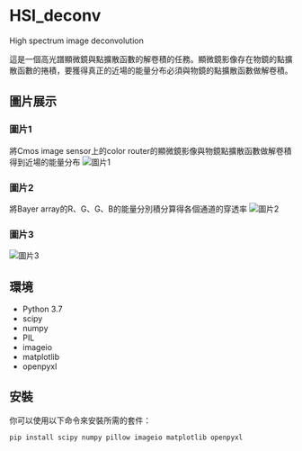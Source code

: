 # HSI_deconv
High spectrum image deconvolution

這是一個高光譜顯微鏡與點擴散函數的解卷積的任務。顯微鏡影像存在物鏡的點擴散函數的捲積，要獲得真正的近場的能量分布必須與物鏡的點擴散函數做解卷積。

## 圖片展示

### 圖片1
將Cmos image sensor上的color router的顯微鏡影像與物鏡點擴散函數做解卷積得到近場的能量分布
![圖片1](HSI_deconv/picture/figure1.png)

### 圖片2
將Bayer array的R、G、G、B的能量分別積分算得各個通道的穿透率
![圖片2](HSI_deconv/picture/figure2.png)

### 圖片3
![圖片3](HSI_deconv/picture/figure3.png)

## 環境
- Python 3.7
- scipy
- numpy
- PIL
- imageio
- matplotlib
- openpyxl

## 安裝
你可以使用以下命令來安裝所需的套件：
```bash
pip install scipy numpy pillow imageio matplotlib openpyxl
